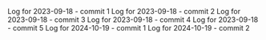 Log for 2023-09-18 - commit 1
Log for 2023-09-18 - commit 2
Log for 2023-09-18 - commit 3
Log for 2023-09-18 - commit 4
Log for 2023-09-18 - commit 5
Log for 2024-10-19 - commit 1
Log for 2024-10-19 - commit 2
